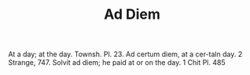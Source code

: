 ---
title: Ad Diem
permalink: "/definitions/ad-diem.html"
body: At a day; at the day. Townsh. Pl. 23. Ad certum diem, at a cer-taln day. 2 Strange,
  747. Solvit ad diem; he paid at or on the day. 1 Chit Pl. 485
published_at: '2018-07-07'
layout: post
---